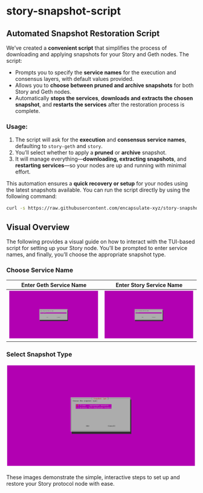 # story-snapshot-script

## Automated Snapshot Restoration Script

We’ve created a **convenient script** that simplifies the process of downloading and applying snapshots for your Story and Geth nodes. The script:

- Prompts you to specify the **service names** for the execution and consensus layers, with default values provided.
- Allows you to **choose between pruned and archive snapshots** for both Story and Geth nodes.
- Automatically **stops the services**, **downloads and extracts the chosen snapshot**, and **restarts the services** after the restoration process is complete.

### Usage:

1. The script will ask for the **execution** and **consensus service names**, defaulting to `story-geth` and `story`.
2. You’ll select whether to apply a **pruned** or **archive** snapshot.
3. It will manage everything—**downloading, extracting snapshots**, and **restarting services**—so your nodes are up and running with minimal effort.

This automation ensures a **quick recovery or setup** for your nodes using the latest snapshots available. You can run the script directly by using the following command:

```bash
curl -s https://raw.githubusercontent.com/encapsulate-xyz/story-snapshot-script/refs/heads/main/node_tui.sh | bash
```
## Visual Overview

The following provides a visual guide on how to interact with the TUI-based script for setting up your Story node. You’ll be prompted to enter service names, and finally, you’ll choose the appropriate snapshot type.

### Choose Service Name
| **Enter Geth Service Name**                                   | **Enter Story Service Name**                                 |
|---------------------------------------------------------------|--------------------------------------------------------------|
| ![Enter Geth Name](images/enter-geth-name.png) | ![Enter Story Name](images/enter-story-name.png) |

### Select Snapshot Type
![Choose Snapshot Type](images/choose-snapshot-type.png)

These images demonstrate the simple, interactive steps to set up and restore your Story protocol node with ease.